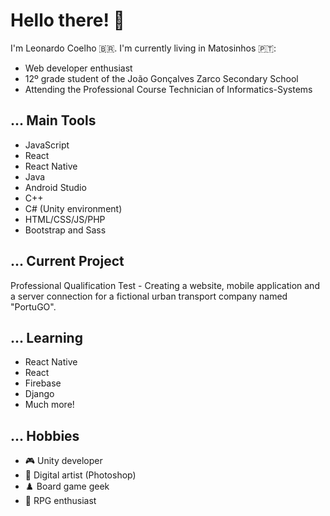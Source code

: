 # Hello there! 👋

I'm Leonardo Coelho 🇧🇷. 
I'm currently living in Matosinhos 🇵🇹:

- Web developer enthusiast
- 12º grade student of the João Gonçalves Zarco Secondary School
- Attending the Professional Course Technician of Informatics-Systems

## ... Main Tools

- JavaScript
- React
- React Native
- Java
- Android Studio
- C++
- C# (Unity environment)
- HTML/CSS/JS/PHP
- Bootstrap and Sass

## ... Current Project

Professional Qualification Test - Creating a website, mobile application and a server connection for a fictional urban transport company named "PortuGO".

## ... Learning

- React Native
- React
- Firebase
- Django
- Much more!

## ... Hobbies

- :video_game: Unity developer
- :art: Digital artist (Photoshop)
- :chess_pawn: Board game geek
- :game_die: RPG enthusiast

